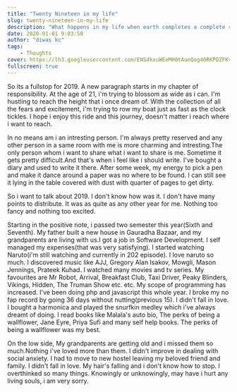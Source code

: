 ```yaml
---
title: "Twenty Nineteen in my life"
slug: twenty-nineteen-in-my-life
description: "What happens in my life when earth completes a complete rotation?"
date: 2020-01-01 9:03:58
author: "diwas kc"
tags:  
    - Thoughts
cover: https://lh3.googleusercontent.com/ENSdkxuWEeMH0tAunQog40RKPDZFKv1NyVXtcZwZeS6-Z7dMf3fqsBzZtlavSowKcg4IqBkuTLXjdbjLJfUCu-iIdRSi5tdTETbr-DeEdC6uslfx8i5UJV41ZEWJ7PiExAj_548f_ZEwsFmCXd0ZwDV41iog5xEPloNDnkAA1PNlS1orGpPoPCLD4JSX1joivG_geC6M0Qe5X81iA6L_bcIBjmP7eqhnjtNLlAEwkb9zN7AUd9DUfnUXSm6XXxOb1SsH6321qwVVdmZyoWWsYEb3o30q7sZKLyd5552inXVLQsgWYLCB7SmAF0OmxJH71Ba_X3SU7TLUMweTYkHjItsf9QNyn0gAiv3yD161CP_Ai7Zx9fNXOKFChMSyl5b5Dz5MfL32l82pkSk3z9BlYO5IqK9_331plPtInf8hvNG5NsObVzXQ4wppDx9LC6uZFbT10mfalgPYTJCLK8-XtNrmOewBoEnwKm2UAEwVRhMwopaMxWHLh5lgPQllDxF5b1clcRrSgbLt5BqS2kFjgZRBnx6O-GUoz0G0-R8746ZwJdL4BdCwY1YZ6hpYRIB8u6By2zwBMspUhxXJoTFl3OBAscDNgZZnZXebXttlisfFrI0gcRL0-CISnVDofB1Ao7S6fs5txLv1zP1se4ZSJsvdXiWg7ohGOUKqp0xw3KW0Wue9Re-PMObUtR-fXDE=w1366-h608-ft    
fullscreen: true
---    
```


So its a fullstop for 2019. A new paragraph starts in my chapter of responsibility. At the age of 21, i'm trying to blossom as wide as i can. I'm hustling to reach the height that i once dream of. With the collection of all the fears and excitement, i'm trying to row my boat just as fast as the clock tickles. I hope i enjoy this ride and this journey, doesn't matter i reach where i want to reach.

In no means am i an intresting person. I'm always pretty reserved and any other person in a same room with me is more charming and intresting.The only person whom i want to share what i want to share is me. Sometime it gets pretty difficult.And that's when i feel like i should write. I've bought a diary and used to write it there. After some week, my energy to pick a pen and make it dance around a paper was no where to be found. I can still see it lying in the table covered with dust with quarter of pages to get dirty. 

So i want to talk about 2019. I don't know how was it. I don't have many points to distribute. It was as quite as any other year for me. Nothing too fancy and nothing too excited. 

Starting in the positive note, i passed two semester this year(Sixth and Seventh). My father built a new house in Gauradha Bazaar, and my grandparents are living with us.I got a job in Software Development. I self managed my expenses(that was very satisfying). I started watching Naruto(i'm still watching and currently in 202 episode). I love naruto so much. I discovered music like AJJ, Gregory Alan Isakov, Mowgli, Mason Jennings, Prateek Kuhad. I watched many movies and tv series. My favourites are Mr Robot, Arrival, Breakfast Club, Taxi Driver, Peaky Blinders, Vikings, Hidden, The Truman Show etc. etc. My scope of programming has increased. I've been doing php and javascript this whole year. I broke my no fap record by going 36 days without nutting(previous 15). I didn't fall in love. I bought a harmonica and played the snurfkin medley which i've always dreamt of doing. I read books like Malala's auto bio, The perks of being a wallflower,  Jane Eyre, Priya Sufi and many self help books. The perks of being a wallflower was my best. 

On the low side, My grandparents are getting old and i missed them so much.Nothing i've loved more than them. I didn't improve in dealing with social anxiety. I had to move to new hostel leaving my beloved friend and family. I didn't fall in love. My hair's falling and i don't know how to stop. I overthinked so many things. Knowingly or unknowingly, may have i hurt any living souls, i am very sorry.
